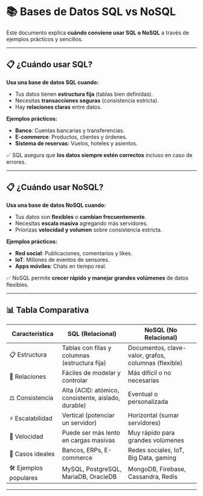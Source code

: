 
# 📚 Bases de Datos SQL vs NoSQL

Este documento explica **cuándo conviene usar SQL o NoSQL** a través de ejemplos prácticos y sencillos.

---

## 📋 ¿Cuándo usar SQL?

**Usa una base de datos SQL cuando:**
- Tus datos tienen **estructura fija** (tablas bien definidas).
- Necesitas **transacciones seguras** (consistencia estricta).
- Hay **relaciones claras** entre datos.

**Ejemplos prácticos:**
- **Banco**: Cuentas bancarias y transferencias.
- **E-commerce**: Productos, clientes y órdenes.
- **Sistema de reservas**: Vuelos, hoteles y asientos.

✅ SQL asegura que **los datos siempre estén correctos** incluso en caso de errores.

---

## 📋 ¿Cuándo usar NoSQL?

**Usa una base de datos NoSQL cuando:**
- Tus datos son **flexibles** o **cambian frecuentemente**.
- Necesitas **escala masiva** agregando más servidores.
- Priorizas **velocidad y volumen** sobre consistencia estricta.

**Ejemplos prácticos:**
- **Red social**: Publicaciones, comentarios y likes.
- **IoT**: Millones de eventos de sensores.
- **Apps móviles**: Chats en tiempo real.

✅ NoSQL permite **crecer rápido y manejar grandes volúmenes** de datos flexibles.

---

## 📊 Tabla Comparativa

| Característica         | SQL (Relacional)                                  | NoSQL (No Relacional)                             |
|-------------------------|----------------------------------------------------|--------------------------------------------------|
| 📋 Estructura           | Tablas con filas y columnas (estructura fija)    | Documentos, clave-valor, grafos, columnas (flexible) |
| 🔗 Relaciones           | Fáciles de modelar y controlar                   | Más difícil o no necesarias                    |
| ⚖️ Consistencia         | Alta (ACID: atómico, consistente, aislado, durable) | Eventual o personalizada                       |
| ⚡ Escalabilidad         | Vertical (potenciar un servidor)                 | Horizontal (sumar servidores)                  |
| 🚀 Velocidad             | Puede ser más lento en cargas masivas             | Muy rápido para grandes volúmenes              |
| 🏦 Casos ideales        | Bancos, ERPs, E-commerce                          | Redes sociales, IoT, Big Data, gaming           |
| 🛠️ Ejemplos populares   | MySQL, PostgreSQL, MariaDB, OracleDB              | MongoDB, Firebase, Cassandra, Redis             |

---

